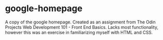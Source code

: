 # google-homepage
A copy of the google homepage. Created as an assignment from The Odin Projects Web Development 101 - Front End Basics. 
Lacks most functionality, however this was an exercise in familiarizing myself with HTML and CSS.
